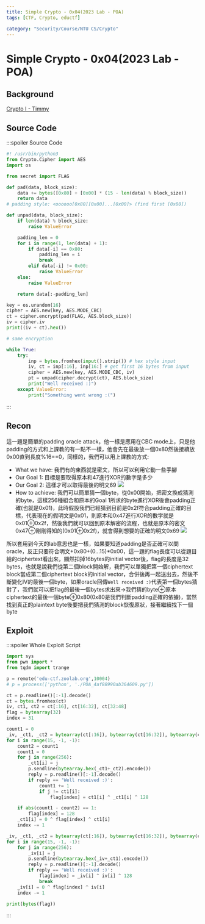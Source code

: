 ```yaml
---
title: Simple Crypto - 0x04(2023 Lab - POA)
tags: [CTF, Crypto, eductf]

category: "Security/Course/NTU CS/Crypto"
---
```


# Simple Crypto - 0x04(2023 Lab - POA)
<!-- more -->

## Background
[ Crypto I - Timmy](https://youtu.be/dYyNeMeDM20?si=BEvBPBzCsg8oWv_Q&t=8317)

## Source Code
:::spoiler Source Code
```python
#! /usr/bin/python3
from Crypto.Cipher import AES
import os

from secret import FLAG

def pad(data, block_size):
    data += bytes([0x80] + [0x00] * (15 - len(data) % block_size))
    return data
# padding style: <oooooo[0x80][0x00]...[0x00]> (find first [0x80])

def unpad(data, block_size):
    if len(data) % block_size:
        raise ValueError

    padding_len = 0
    for i in range(1, len(data) + 1):
        if data[-i] == 0x80:
            padding_len = i
            break
        elif data[-i] != 0x00:
            raise ValueError
    else:
        raise ValueError

    return data[:-padding_len]

key = os.urandom(16)
cipher = AES.new(key, AES.MODE_CBC)
ct = cipher.encrypt(pad(FLAG, AES.block_size))
iv = cipher.iv
print((iv + ct).hex())

# same encryption

while True:
    try:
        inp = bytes.fromhex(input().strip()) # hex style input
        iv, ct = inp[:16], inp[16:] # get first 16 bytes from input 
        cipher = AES.new(key, AES.MODE_CBC, iv) 
        pt = unpad(cipher.decrypt(ct), AES.block_size)
        print("Well received :)")
    except ValueError:
        print("Something went wrong :(")

```
:::

## Recon
這一題是簡單的padding oracle attack，他一樣是應用在CBC mode上，只是他padding的方式和上課教的有一點不一樣，他會先在最後放一個0x80然後接續放0x00直到長度%16==0，同樣的，我們可以用上課教的方式:
* What we have: 我們有的東西就是密文，所以可以利用它動一些手腳
* Our Goal 1: 目標是要取得原本和47進行XOR的數字是多少
* Our Goal 2: 這樣才可以取得最後的明文69
![](https://hackmd.io/_uploads/r1p3yoGlp.png)
* How to achieve: 我們可以簡單猜一個byte，從0x00開始，把密文換成猜測的byte，這樣256種組合和原本的Goal 1所求的byte進行XOR後會padding正確(也就是0x01)，此時假設我們已經猜到目前是0x2f符合padding正確的目標，代表現在的假明文是0x01，則原本和0x47進行XOR的數字就是0x01⊕0x2f，然後我們就可以回到原本解密的流程，也就是原本的密文0x47⊕剛剛得知的(0x01⊕0x2f)，就會得到想要的正確的明文0x69
![](https://hackmd.io/_uploads/H1yKboMlp.png)

所以套用到今天的lab意思也是一樣，如果要知道padding是否正確可以問oracle，反正只要符合明文+0x80+(0...15)\*0x00，這一題的flag長度可以從題目給的ciphertext看出來，顯然扣掉16bytes的initial vector後，flag的長度是32 bytes，也就是說我們從第二個block開始解，我們可以單獨把第一個ciphertext block當成第二個ciphertext block的initial vector，合併後再一起送出去，然後不斷變化IV的最後一個byte，如果oracle回傳`Well received :)`代表第一個bytes猜對了，我們就可以把flag的最後一個bytes求出來$\to$我們猜的byte⊕原本ciphertext的最後一個byte⊕0x80(0x80是我們判斷padding正確的依據)，當然找到真正的plaintext byte後要把我們猜測的block恢復原狀，接著繼續找下一個byte

## Exploit
:::spoiler Whole Exploit Script
```python
import sys
from pwn import *
from tqdm import trange

p = remote('edu-ctf.zoolab.org',10004)
# p = process(['python', './POA_4af88990ab364609.py'])

ct = p.readline()[:-1].decode()
ct = bytes.fromhex(ct)
iv, ct1, ct2 = ct[:16], ct[16:32], ct[32:48]
flag = bytearray(32) 
index = 31

count1 = 0
_iv, _ct1, _ct2 = bytearray(ct[:16]), bytearray(ct[16:32]), bytearray(ct[32:48])
for i in range(15, -1, -1):
    count2 = count1
    count1 = 0
    for j in range(256):
        _ct1[i] = j
        p.sendline(bytearray.hex(_ct1+_ct2).encode())
        reply = p.readline()[:-1].decode()
        if reply == 'Well received :)':
            count1 += 1
            if j != ct1[i]:
                flag[index] = ct1[i] ^ _ct1[i] ^ 128

    if abs(count1 - count2) == 1:
        flag[index] = 128
    _ct1[i] = 0 ^ flag[index] ^ ct1[i]
    index -= 1

_iv, _ct1, _ct2 = bytearray(ct[:16]), bytearray(ct[16:32]), bytearray(ct[32:48])
for i in range(15, -1, -1):
    for j in range(256):
        _iv[i] = j
        p.sendline(bytearray.hex(_iv+_ct1).encode())
        reply = p.readline()[:-1].decode()
        if reply == 'Well received :)':
            flag[index] = _iv[i] ^ iv[i] ^ 128
            break
    _iv[i] = 0 ^ flag[index] ^ iv[i]
    index -= 1

print(bytes(flag))
```
:::